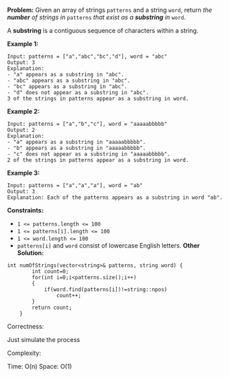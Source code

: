 **Problem:**
Given an array of strings `patterns` and a string `word`, return *the **number** of strings in* `patterns` *that exist as a **substring** in* `word`.

A **substring** is a contiguous sequence of characters within a string.

 

**Example 1:**

```
Input: patterns = ["a","abc","bc","d"], word = "abc"
Output: 3
Explanation:
- "a" appears as a substring in "abc".
- "abc" appears as a substring in "abc".
- "bc" appears as a substring in "abc".
- "d" does not appear as a substring in "abc".
3 of the strings in patterns appear as a substring in word.
```

**Example 2:**

```
Input: patterns = ["a","b","c"], word = "aaaaabbbbb"
Output: 2
Explanation:
- "a" appears as a substring in "aaaaabbbbb".
- "b" appears as a substring in "aaaaabbbbb".
- "c" does not appear as a substring in "aaaaabbbbb".
2 of the strings in patterns appear as a substring in word.
```

**Example 3:**

```
Input: patterns = ["a","a","a"], word = "ab"
Output: 3
Explanation: Each of the patterns appears as a substring in word "ab".
```

 

**Constraints:**

- `1 <= patterns.length <= 100`
- `1 <= patterns[i].length <= 100`
- `1 <= word.length <= 100`
- `patterns[i]` and `word` consist of lowercase English letters.
**Other Solution:**
```
int numOfStrings(vector<string>& patterns, string word) {
        int count=0;
        for(int i=0;i<patterns.size();i++)
        {
            if(word.find(patterns[i])!=string::npos)
                count++;
        }
        return count;
    }
```
Correctness:

Just simulate the process

Complexity:

Time: O(n)
Space: O(1)